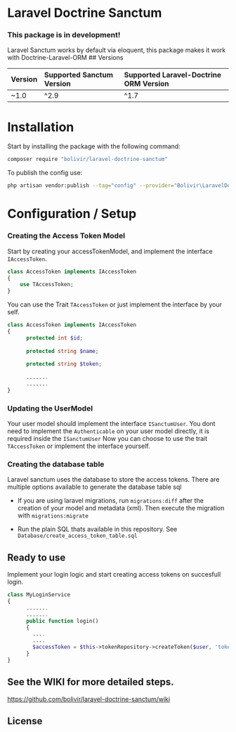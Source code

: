 # Laravel Doctrine Sanctum
<h3>This package is in development!</h3>
Laravel Sanctum works by default via eloquent, this package makes it work with Doctrine-Laravel-ORM
## Versions

Version | Supported Sanctum Version | Supported Laravel-Doctrine ORM Version
:-------|:----------|:----------
~1.0 | ^2.9 | ^1.7


# Installation
Start by installing the package with the following command:
```bash
composer require "bolivir/laravel-doctrine-sanctum"
```
To publish the config use:

```bash
php artisan vendor:publish --tag="config" --provider="Bolivir\LaravelDoctrineSanctum\LaravelDoctrineSanctumProvider"
```

# Configuration / Setup
### Creating the Access Token Model
Start by creating your accessTokenModel, and implement the interface 
``IAccessToken``.<br>
```php
class AccessToken implements IAccessToken
{
    use TAccessToken;
}
```
You can use the Trait `TAccessToken` or just implement the interface by your self.
```php
class AccessToken implements IAccessToken
{
      protected int $id;
    
      protected string $name;
    
      protected string $token;
        
      .......
      .......
}
```
### Updating the UserModel
Your user model should implement the interface `ISanctumUser`. 
You dont need to implement the `Authenticable` on your user model directly, it is required inside the `ISanctumUser`
Now you can choose to use the trait `TAccessToken` or implement the interface yourself.

### Creating the database table
Laravel sanctum uses the database to store the access tokens. There are multiple options available to generate the database table sql
- If you are using laravel migrations, run `migrations:diff` after the creation of your model and metadata (xml). Then execute the migration with `migrations:migrate`

- Run the plain SQL thats available in this repository. See `Database/create_access_token_table.sql`


Ready to use
---
Implement your login logic and start creating access tokens on succesfull login.

```php
class MyLoginService
{       
      .......
      .......
      public function login() 
      {
        ....
        ....
        $accessToken = $this->tokenRepository->createToken($user, 'tokenName');
      }
}
```

See the WIKI for more detailed steps.
---
https://github.com/bolivir/laravel-doctrine-sanctum/wiki

License
---
